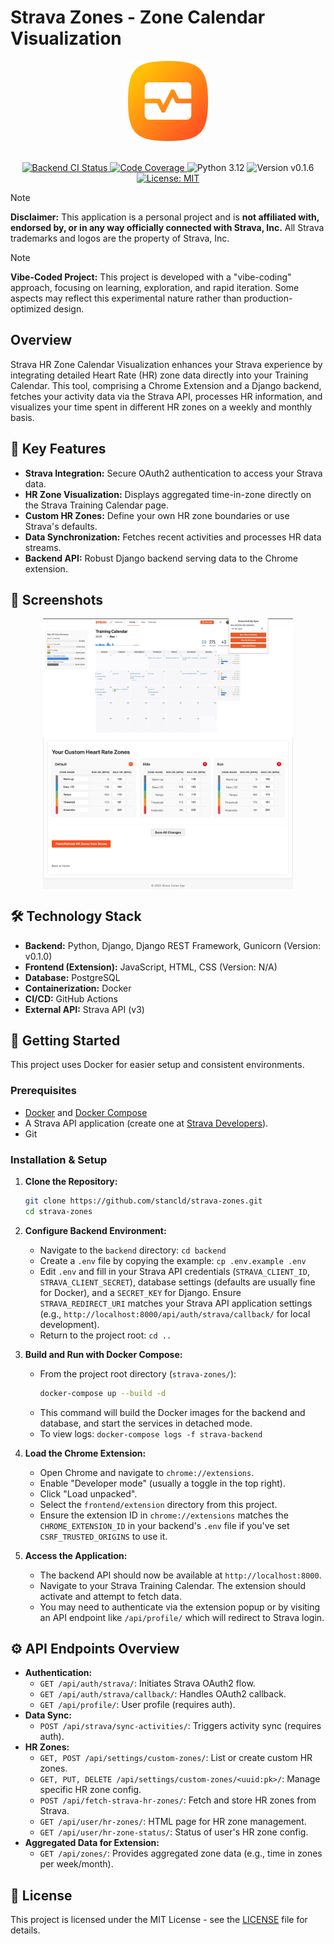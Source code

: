 # Strava Zones - Zone Calendar Visualization

<div align="center">
  <img src="frontend/images/icon512.png" alt="Strava Zones Logo" width="128"/>
  <br/>
  <br/>
  <p>
    <!-- Badges -->
  <a href="https://github.com/stancld/strava-zones/actions/workflows/backend-release-build.yml">
    <img src="https://github.com/stancld/strava-zones/actions/workflows/backend-release-build.yml/badge.svg" alt="Backend CI Status"/>
  </a>
  <a href="https://codecov.io/github/stancld/strava-zones">
    <img src="https://codecov.io/github/stancld/strava-zones/graph/badge.svg?token=LNOJHFDBUA" alt="Code Coverage"/>
  </a>
  <img src="https://img.shields.io/badge/python-3.12-blue" alt="Python 3.12"/>
  <img src="https://img.shields.io/badge/Version-v0.1.6-orange" alt="Version v0.1.6"/>
  <a href="LICENSE">
    <img src="https://img.shields.io/badge/license-MIT-green" alt="License: MIT"/>
  </a>
  </p>

</div>

> [!NOTE]
> **Disclaimer:** This application is a personal project and is **not affiliated with, endorsed by, or in any way officially connected with Strava, Inc.** All Strava trademarks and logos are the property of Strava, Inc.

> [!NOTE]
> **Vibe-Coded Project:** This project is developed with a "vibe-coding" approach, focusing on learning, exploration, and rapid iteration. Some aspects may reflect this experimental nature rather than production-optimized design.

## Overview

Strava HR Zone Calendar Visualization enhances your Strava experience by integrating detailed Heart Rate (HR) zone data directly into your Training Calendar. This tool, comprising a Chrome Extension and a Django backend, fetches your activity data via the Strava API, processes HR information, and visualizes your time spent in different HR zones on a weekly and monthly basis.

## 🌟 Key Features

*   **Strava Integration:** Secure OAuth2 authentication to access your Strava data.
*   **HR Zone Visualization:** Displays aggregated time-in-zone directly on the Strava Training Calendar page.
*   **Custom HR Zones:** Define your own HR zone boundaries or use Strava's defaults.
*   **Data Synchronization:** Fetches recent activities and processes HR data streams.
*   **Backend API:** Robust Django backend serving data to the Chrome extension.

## 📸 Screenshots

<p align="center">
  <img src="images/wip_calendar_250516.png" alt="Calendar Visualization Screenshot" width="400" style="vertical-align:middle"/>
  <img src="images/wip_hr_config_250523.png" alt="HR Configuration Screenshot" width="400" style="vertical-align:middle"/>
</p>

## 🛠️ Technology Stack

*   **Backend:** Python, Django, Django REST Framework, Gunicorn (Version: v0.1.0)
*   **Frontend (Extension):** JavaScript, HTML, CSS (Version: N/A)
*   **Database:** PostgreSQL
*   **Containerization:** Docker
*   **CI/CD:** GitHub Actions
*   **External API:** Strava API (v3)

## 🚀 Getting Started

This project uses Docker for easier setup and consistent environments.

### Prerequisites

*   [Docker](https://www.docker.com/get-started) and [Docker Compose](https://docs.docker.com/compose/install/)
*   A Strava API application (create one at [Strava Developers](https://developers.strava.com/)).
*   Git

### Installation & Setup

1.  **Clone the Repository:**
    ```bash
    git clone https://github.com/stancld/strava-zones.git
    cd strava-zones
    ```

2.  **Configure Backend Environment:**
    *   Navigate to the `backend` directory: `cd backend`
    *   Create a `.env` file by copying the example: `cp .env.example .env`
    *   Edit `.env` and fill in your Strava API credentials (`STRAVA_CLIENT_ID`, `STRAVA_CLIENT_SECRET`), database settings (defaults are usually fine for Docker), and a `SECRET_KEY` for Django. Ensure `STRAVA_REDIRECT_URI` matches your Strava API application settings (e.g., `http://localhost:8000/api/auth/strava/callback/` for local development).
    *   Return to the project root: `cd ..`

3.  **Build and Run with Docker Compose:**
    *   From the project root directory (`strava-zones/`):
        ```bash
        docker-compose up --build -d
        ```
    *   This command will build the Docker images for the backend and database, and start the services in detached mode.
    *   To view logs: `docker-compose logs -f strava-backend`

4.  **Load the Chrome Extension:**
    *   Open Chrome and navigate to `chrome://extensions`.
    *   Enable "Developer mode" (usually a toggle in the top right).
    *   Click "Load unpacked".
    *   Select the `frontend/extension` directory from this project.
    *   Ensure the extension ID in `chrome://extensions` matches the `CHROME_EXTENSION_ID` in your backend's `.env` file if you've set `CSRF_TRUSTED_ORIGINS` to use it.

6.  **Access the Application:**
    *   The backend API should now be available at `http://localhost:8000`.
    *   Navigate to your Strava Training Calendar. The extension should activate and attempt to fetch data.
    *   You may need to authenticate via the extension popup or by visiting an API endpoint like `/api/profile/` which will redirect to Strava login.

## ⚙️ API Endpoints Overview

*   **Authentication:**
    *   `GET /api/auth/strava/`: Initiates Strava OAuth2 flow.
    *   `GET /api/auth/strava/callback/`: Handles OAuth2 callback.
    *   `GET /api/profile/`: User profile (requires auth).
*   **Data Sync:**
    *   `POST /api/strava/sync-activities/`: Triggers activity sync (requires auth).
*   **HR Zones:**
    *   `GET, POST /api/settings/custom-zones/`: List or create custom HR zones.
    *   `GET, PUT, DELETE /api/settings/custom-zones/<uuid:pk>/`: Manage specific HR zone config.
    *   `POST /api/fetch-strava-hr-zones/`: Fetch and store HR zones from Strava.
    *   `GET /api/user/hr-zones/`: HTML page for HR zone management.
    *   `GET /api/user/hr-zone-status/`: Status of user's HR zone config.
*   **Aggregated Data for Extension:**
    *   `GET /api/zones/`: Provides aggregated zone data (e.g., time in zones per week/month).

## 📜 License

This project is licensed under the MIT License - see the [LICENSE](LICENSE) file for details.
